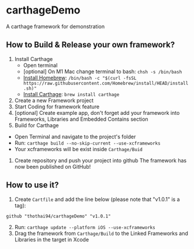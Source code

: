 # carthageDemo
A carthage framework for demonstration


## How to Build & Release your own framework?

1. Install Carthage
   - Open terminal
   - [optional] On M1 Mac change terminal to bash: `chsh -s /bin/bash`
   - [Install Homebrew](https://brew.sh/): `/bin/bash -c "$(curl -fsSL https://raw.githubusercontent.com/Homebrew/install/HEAD/install.sh)"`
   - [Install Carthage](https://formulae.brew.sh/formula/carthage): `brew install carthage`
1. Create a new Framework project
1. Start Coding for framework feature
1. [optional] Create example app, don't forget add your framework into Frameworks, Libraries and Embedded Contains section
1. Build for Carthage
- Open Terminal and navigate to the project's folder
- Run: `carthage build --no-skip-current --use-xcframeworks`
- Your xcframeworks will be exist inside `Carthage/Buid`
1. Create repository and push your project into github
The framework has now been published on GitHub!

## How to use it?
1. Create `Cartfile` and add the line below (please note that "v1.0.1" is a tag):
```
github "thothai94/carthageDemo" "v1.0.1"
```

2. Run: `carthage update --platform iOS --use-xcframeworks`
3. Drag the framework from `Carthage/Build` to the Linked Frameworks and Libraries in the target in Xcode
